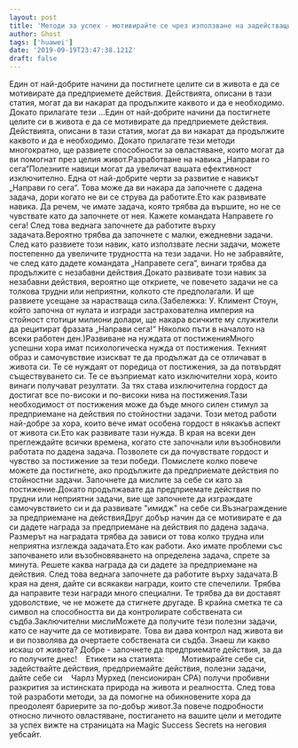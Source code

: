 ```yaml
---
layout: post
title: 'Методи за успех - мотивирайте се чрез използване на задействащи действия'
author: Ghost
tags: ['huawei']
date: '2019-09-19T23:47:38.121Z'
draft: false
---
```


Един от най-добрите начини да постигнете целите си в живота е да се мотивирате да предприемете действия. Действията, описани в тази статия, могат да ви накарат да продължите каквото и да е необходимо. Докато прилагате тези ...Един от най-добрите начини да постигнете целите си в живота е да се мотивирате да предприемете действия. Действията, описани в тази статия, могат да ви накарат да продължите каквото и да е необходимо. Докато прилагате тези методи многократно, ще развиете способности за овластяване, които могат да ви помогнат през целия живот.Разработване на навика „Направи го сега“Полезните навици могат да увеличат вашата ефективност изключително. Една от най-добрите черти за развитие е навикът „Направи го сега“. Това може да ви накара да започнете с дадена задача, дори когато не ви се струва да работите.Ето как развивате навика. Да речем, че имате задача, която трябва да вършите, но не се чувствате като да започнете от нея. Кажете командата Направете го сега! След това веднага започнете да работите върху задачата.Вероятно трябва да започнете с малки, ежедневни задачи. След като развиете този навик, като използвате лесни задачи, можете постепенно да увеличите трудността на тези задачи. Но не забравяйте, че след като дадете командата „Направете сега“, винаги трябва да продължите с незабавни действия.Докато развивате този навик за незабавни действия, вероятно ще откриете, че повечето задачи не са толкова трудни или неприятни, колкото сте предполагали. И ще развиете усещане за нарастваща сила.(Забележка: У. Климент Стоун, който започна от нулата и изгради застрахователна империя на стойност стотици милиони долари, ще накара всичките му служители да рецитират фразата „Направи сега!“ Няколко пъти в началото на всеки работен ден.)Развиване на нуждата от постиженияМного успешни хора имат психологическа нужда от постижения. Техният образ и самочувствие изискват те да продължат да се отличават в живота си. Те се нуждаят от поредица от постижения, за да потвърдят съществуването си. Те се възприемат като изключителни хора, които винаги получават резултати. За тях става изключителна гордост да достигат все по-високи и по-високи нива на постижения.Тази необходимост от постижения може да бъде много силен стимул за предприемане на действия по стойностни задачи. Този метод работи най-добре за хора, които вече имат особена гордост в някакъв аспект от живота си.Ето как развивате тази нужда. В края на всеки ден преглеждайте всички времена, когато сте започнали или възобновили работата по дадена задача. Позволете си да почувствате гордост и чувство за постижение за тези победи. Помислете колко повече можете да постигнете, ако продължите да предприемате действия по стойностни задачи. Започнете да мислите за себе си като за постижение.Докато продължавате да предприемате действия по трудни или неприятни задачи, вие ще започнете да изграждате самочувствието си и да развивате "имидж" на себе си.Възнаграждение за предприемане на действияДруг добър начин да се мотивирате е да си дадете награда за предприемане на действия по дадена задача. Размерът на наградата трябва да зависи от това колко трудна или неприятна изглежда задачата.Ето как работи. Ако имате проблеми със започването или възобновяването на определена задача, спрете за минута. Решете каква награда да си дадете за предприемане на действия. След това веднага започнете да работите върху задачата.В края на деня, дайте си всякакви награди, които сте спечелили. Трябва да направите тези награди много специални. Те трябва да ви доставят удоволствие, че не можете да стигнете другаде. В крайна сметка те са символ на способността ви да контролирате собствената си съдба.Заключителни мислиМожете да получите тези полезни задачи, като се научите да се мотивирате. Това ви дава контрол над живота ви и ви позволява да очертаете собствената си съдба. Знаеш ли какво искаш от живота? Добре - започнете да предприемате действия, за да го получите днес!    Етикети на статията:        Мотивирайте себе си, задействайте действия, предприемайте действия, полезни задачи, дайте себе си    Чарлз Мурхед (пенсиониран CPA) получи пробивни разкрития за истинската природа на живота и реалността. След това той разработи методи, за да помогне на обикновените хора да преодолеят бариерите за по-добър живот.За повече подробности относно личното овластяване, постигането на вашите цели и методите за успех вижте на страницата на Magic Success Secrets на неговия уебсайт.
